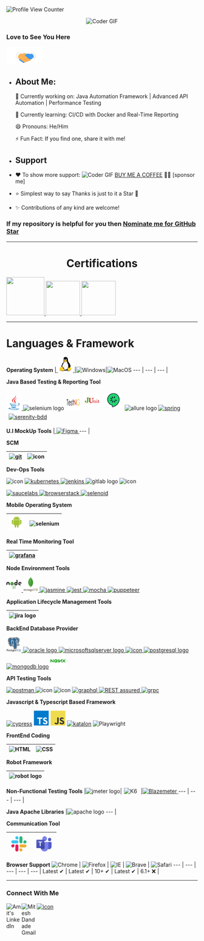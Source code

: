 ![Profile View Counter](https://komarev.com/ghpvc/?username=Mitesh411)

 
<p  align="center"><img src="https://media.giphy.com/media/SWoSkN6DxTszqIKEqv/giphy.gif" alt="Coder GIF" width="500" height="400">

### Love to See You Here 

<img src='https://github.com/Mitesh411/Mitesh411/blob/master/handshake.gif' width="100px" />



- ##  About Me:

    🔭 Currently working on: Java Automation Framework | Advanced API Automation | Performance Testing

    🌱 Currently learning: CI/CD with Docker and Real-Time Reporting
    
    😄 Pronouns: He/Him

    ⚡ Fun Fact: If you find one, share it with me!



- ## Support

- ❤️ To show more support:
   <img src='https://www.buymeacoffee.com/assets/img/guidelines/logo-mark-1.svg' alt="Coder GIF" width="50" height="50"> [BUY ME A COFFEE](https://buymeacoffee.com/dandademitz)
   👏🏿 [sponsor me]

- ⭐️ Simplest way to say Thanks is just to it a Star 🤩  
- ✨ Contributions of any kind are welcome!

  
### If my repository is helpful for you then [Nominate me for GitHub Star](https://stars.github.com/nominate/)
---
<p align="center"> 
 
<h1 align="center"> Certifications </h1>
</p>
<a href="https://www.credly.com/badges/9a89e24f-00f5-4c17-b9a4-6363ba44bd77/public_url" title="CertiProf-Lifelong Learning !">
  <img src="https://images.credly.com/images/21e16d4d-d2df-46e6-9098-526caab49e63/blob" width="100" height="100"/>
</a>
<a href="https://www.credly.com/badges/0afcb821-9c80-415a-a6ae-c29b014ab589/public_url" title="Microsoft Certified: Azure Fundamentals">
  <img src="https://images.credly.com/images/be8fcaeb-c769-4858-b567-ffaaa73ce8cf/image.png" width="90" height="90"/>
</a>
<a href="https://www.credly.com/badges/ed9ba8f1-8e4a-47c5-81a8-22e13ba5bf16/public_url" title="AWS Certified Cloud Practitioner">
  <img src="https://images.credly.com/images/00634f82-b07f-4bbd-a6bb-53de397fc3a6/image.png" width="90" height="90"/>
</a>

---

<h1 align="left">Languages & Framework </h1>

**Operating System**
|<a href="https://www.linux.org/" target="_blank"> <img src="https://raw.githubusercontent.com/devicons/devicon/master/icons/linux/linux-original.svg" alt="linux" width="40" height="40"/> </a>|<img src="https://devicons.railway.app/i/windows10.svg" alt="Windows" width="40" height="40"/>|<img src="https://img.icons8.com/color/344/mac-os-logo.png" alt="MacOS" width="60" height="60"/>
--- | --- | --- |

**Java Based Testing & Reporting Tool**
<p align="left"> <a href="https://developer.android.com" target="_blank" rel="noreferrer"> 
<a href="https://www.java.com" target="_blank" rel="noreferrer"> <img src="https://raw.githubusercontent.com/devicons/devicon/master/icons/java/java-original.svg" alt="java" width="40" height="40"/> </a>
<img src="https://img.icons8.com/officel/344/selenium-test-automation.png" height="40" width="40" alt="selenium logo"  />
<img width="40" height="40" src="./testng.png" alt="testng" /> <img width="40" height="40" style="margin: 6px;"  src="./junit.png" alt="junit" /> <img width="40" height="40" style="margin: 6px;"  src="./cucumber.png" alt="cucumber" />
<img src="https://qagroovers.files.wordpress.com/2019/06/images.png" height="40" width="40" alt="allure logo"  />
<a href="https://spring.io/" target="_blank"> <img src="https://www.vectorlogo.zone/logos/springio/springio-icon.svg" alt="spring" width="40" height="40"/> </a> 
 
<a href="https://serenity-bdd.github.io/theserenitybook/latest/index.html" target="_blank" rel="noreferrer"> 
<img img width="150" height="150" style="margin: 6px;" src="https://github.com/serenity-bdd/serenity-core/blob/main/docs/serenity-bdd-logo.png" alt="serenity-bdd" /> </a>

 **U.I MockUp Tools**
|<a href="https://www.figma.com/" target="_blank" title ="Figma" rel="noreferrer"> <img src="https://www.vectorlogo.zone/logos/figma/figma-icon.svg" alt="Figma" width="40" height="40"/> </a>
--- |

 **SCM**
 
|<a href="https://git-scm.com/" target="_blank" rel="noreferrer"> <img src="https://www.vectorlogo.zone/logos/git-scm/git-scm-icon.svg" alt="git" width="40" height="40"/>|<img src="https://techstack-generator.vercel.app/github-icon.svg" alt="icon" width="50" height="50" /></a>  
--- | --- |

 **Dev-Ops Tools**
 
<img src="https://techstack-generator.vercel.app/docker-icon.svg" alt="icon" width="50" height="50" /> </a>
<a href="https://kubernetes.io" target="_blank"> <img src="https://www.vectorlogo.zone/logos/kubernetes/kubernetes-icon.svg" alt="kubernetes" width="40" height="40"/> </a> 
<a href="https://www.jenkins.io" target="_blank" rel="noreferrer"> <img src="https://www.vectorlogo.zone/logos/jenkins/jenkins-icon.svg" alt="jenkins" width="40" height="40"/> </a> 
<img src="https://cdn.jsdelivr.net/gh/devicons/devicon/icons/gitlab/gitlab-original.svg" height="40" width="52" alt="gitlab logo"  />
<img src="https://techstack-generator.vercel.app/aws-icon.svg" alt="icon" width="50" height="50" />
 </a>

 
  <a href="https://saucelabs.com/" target="_blank" rel="noreferrer"> 
  <img src="https://www.vectorlogo.zone/logos/saucelabs/saucelabs-ar21.svg" alt="saucelabs" width="80" height="50"/> </a>
  <a href="https://www.browserstack.com/" target="_blank" rel="noreferrer"> 
  <img src="https://www.vectorlogo.zone/logos/browserstack/browserstack-ar21.svg" alt="browserstack" width="80" height="50"/> </a>
   <a href="https://aerokube.com/selenoid/latest/" target="_blank" rel="noreferrer"> 
  <img src="https://aerokube.com/selenoid/latest/img/og-image.jpg" alt="selenoid" width="80" height="50"/> </a>


**Mobile Operating System**
 
|<img src="https://raw.githubusercontent.com/devicons/devicon/master/icons/android/android-original-wordmark.svg" alt="android" width="40" height="40"/>|<img src="https://devicons.railway.app/i/apple-dark.svg" alt="selenium" width="40" height="40"/> </a>
 --- | --- |

 **Real Time Monitoring Tool**
 
 |<a href="https://grafana.com" target="_blank"> <img src="https://www.vectorlogo.zone/logos/grafana/grafana-icon.svg" alt="grafana" width="40" height="40"/> </a>
--- |

 **Node Environment Tools**
 
<a href="https://nodejs.org" target="_blank"> <img src="https://raw.githubusercontent.com/devicons/devicon/master/icons/nodejs/nodejs-original-wordmark.svg" alt="nodejs" width="40" height="40"/> </a> 
<a href="https://www.mongodb.com/" target="_blank" rel="noreferrer"> <img src="https://raw.githubusercontent.com/devicons/devicon/master/icons/mongodb/mongodb-original-wordmark.svg" alt="mongodb" width="40" height="40"/> </a>
<a href="https://jasmine.github.io/" target="_blank"> <img src="https://www.vectorlogo.zone/logos/jasmine/jasmine-icon.svg" alt="jasmine" width="40" height="40"/> </a> 
<a href="https://jestjs.io" target="_blank"> <img src="https://www.vectorlogo.zone/logos/jestjsio/jestjsio-icon.svg" alt="jest" width="40" height="40"/> </a> 
<a href="https://mochajs.org" target="_blank"> <img src="https://www.vectorlogo.zone/logos/mochajs/mochajs-icon.svg" alt="mocha" width="40" height="40"/> </a>
<a href="https://github.com/puppeteer/puppeteer" target="_blank"> <img src="https://www.vectorlogo.zone/logos/pptrdev/pptrdev-official.svg" alt="puppeteer" width="40" height="40"/> 


</a> 

**Application Lifecycle Management Tools**
 
|<img src="https://cdn.jsdelivr.net/gh/devicons/devicon/icons/jira/jira-original.svg" height="40" width="52" alt="jira logo"  />
--- |

**BackEnd Database Provider** 
 
<a href="https://www.postgresql.org" target="_blank" rel="noreferrer"> <img src="https://raw.githubusercontent.com/devicons/devicon/master/icons/postgresql/postgresql-original-wordmark.svg" alt="postgresql" width="40" height="40"/>
<img src="https://cdn.jsdelivr.net/gh/devicons/devicon/icons/oracle/oracle-original.svg" height="40" width="52" alt="oracle logo"  />
<img src="https://cdn.jsdelivr.net/gh/devicons/devicon/icons/microsoftsqlserver/microsoftsqlserver-plain.svg" height="40" width="52" alt="microsoftsqlserver logo"  />
<img src="https://techstack-generator.vercel.app/mysql-icon.svg" alt="icon" width="50" height="50" />
<img src="https://cdn.jsdelivr.net/gh/devicons/devicon/icons/postgresql/postgresql-original.svg" height="40" width="52" alt="postgresql logo"  />
<img src="https://cdn.jsdelivr.net/gh/devicons/devicon/icons/mongodb/mongodb-original.svg" height="40" width="52" alt="mongodb logo"  /></a>
<img width="40" height="40" src="/nginx-original.svg" alt="nginx">

**API Testing Tools**
 
<a href="https://postman.com" target="_blank" rel="noreferrer"> <img src="https://www.vectorlogo.zone/logos/getpostman/getpostman-icon.svg" alt="postman" width="40" height="40"/> </a>
  <img src="https://techstack-generator.vercel.app/restapi-icon.svg" alt="icon" width="50" height="50" />
  <img src="https://techstack-generator.vercel.app/graphql-icon.svg" alt="icon" width="50" height="50" /></a>
<a href="https://socket.io/" target="_blank"> <img src="https://cdn.worldvectorlogo.com/logos/socket-io-1.svg" alt="graphql" width="40" height="40"/> </a> 
<a href="https://rest-assured.io/" target="_blank" title ="REST assured" rel="noreferrer"> <img src="https://miro.medium.com/v2/resize:fill:224:224/1*qmS-f8Pv72ZavjF22v-xiw.png" alt="REST assured" width="40" height="40"/> 
   <a href="https://grpc.io/" target="_blank"><img src="https://www.vectorlogo.zone/logos/grpcio/grpcio-ar21.svg" alt="grpc" width="80" height="40"/>
  </a>

**Javascript & Typescript Based Framework**
 
<a href="https://www.cypress.io" target="_blank"><img src="https://raw.githubusercontent.com/simple-icons/simple-icons/6e46ec1fc23b60c8fd0d2f2ff46db82e16dbd75f/icons/cypress.svg" alt="cypress" width="40" height="40"/></a>
<a href="https://www.typescriptlang.org/" target="_blank"><img src="https://raw.githubusercontent.com/devicons/devicon/master/icons/typescript/typescript-original.svg" alt="typescript" width="40" height="40"/></a>
<a href="https://developer.mozilla.org/en-US/docs/Web/JavaScript" target="_blank"><img src="https://raw.githubusercontent.com/devicons/devicon/master/icons/javascript/javascript-original.svg" alt="javascript" width="40" height="40"/></a>
<a href="https://www.katalon.com/" target="_blank" rel="noreferrer"><img src="https://d1h3p5fzmizjvp.cloudfront.net/themes/katalon_4/images/header/katalon_logo.svg" alt="katalon" width="80" height="45"/></a>
<img src="https://ocpaxmghzmfbuhxzxzae.supabase.co/storage/v1/object/public/images//playwright-seeklogo.svg" height= "48px" width="48px" alt="Playwright" title="Playwright"/>

**FrontEnd Coding**

|<img src="https://img.icons8.com/color/48/000000/html-5--v1.png" alt="HTML" title="HTML"/>|<img src="https://img.icons8.com/color/48/000000/css3.png" alt="CSS" title="CSS"/>
--- | --- |

 **Robot Framework**
 
|<img src="https://cdn.jsdelivr.net/npm/simple-icons@4.19.0/icons/robotframework.svg" height="40" width="52" alt="robot logo"  />
--- |
 
 **Non-Functional Testing Tools**
|<img src="https://jmeter.apache.org/images/jmeter_square.png" height="40" width="52" alt="jmeter logo"/>|<img width="40" height="40" style="margin: 6px;" src="https://upload.wikimedia.org/wikipedia/commons/e/ef/K6-logo.svg" alt="K6" /> <a href="https://www.blazemeter.com/" target="_blank" title ="Blazemeter" rel="noreferrer">|<img src="https://storage.googleapis.com/datanyze-data/technologies/600b5cb8e4b44ed7e24a210de4fa50ddac5d8b8c.png" alt="Blazemeter" width="40" height="40"/> </a>
--- | --- |  --- |
  

 **Java Apache Libraries**
|<img src="https://img.icons8.com/external-tal-revivo-shadow-tal-revivo/344/external-apache-a-free-and-open-source-cross-platform-web-server-software-logo-shadow-tal-revivo.png" height="50" width="52" alt="apache logo"  />
--- |
 
**Communication Tool**

|<img width="40" height="40" style="margin: 6px;" src="./slack.png" alt="slack" /> | <img width="40" height="40" style="margin: 6px;"  src="./teams.png" alt="teams" /> 
--- | --- |

</p>




**Browser Support**
![Chrome](https://raw.githubusercontent.com/alrra/browser-logos/master/src/chrome/chrome_48x48.png) | ![Firefox](https://raw.githubusercontent.com/alrra/browser-logos/master/src/firefox/firefox_48x48.png) | ![IE](https://raw.githubusercontent.com/alrra/browser-logos/master/src/edge/edge_48x48.png) | ![Brave](https://github.com/alrra/browser-logos/blob/main/src/brave/brave_48x48.png) | ![Safari](https://raw.githubusercontent.com/alrra/browser-logos/master/src/safari/safari_48x48.png)
--- | --- | --- | --- | --- |
Latest ✔ | Latest ✔ | 10+ ✔ | Latest ✔ | 6.1+ ❌ |


_____________________________________________________________________________________________________________________________________
### Connect With Me
<a href="https://www.linkedin.com/in/mitesh-dandade-1a62085b">
  <img align="left" alt="Amit's LinkedIn" width="40px" src="https://img.icons8.com/color/2x/linkedin-2--v2.gif"/> 
</a> 

<a href="mailto:mailme.dandademitesh@gmail.com">
  <img align="left" alt="Mitesh Dandade Gmail" width="40px" src="https://img.icons8.com/color/2x/gmail--v2.gif"/> 
</a> <a href="https://github.com/Mitesh411"><img src="https://techstack-generator.vercel.app/github-icon.svg" alt="icon" width="50" height="50" alt="GitHub"></a>
  
  

